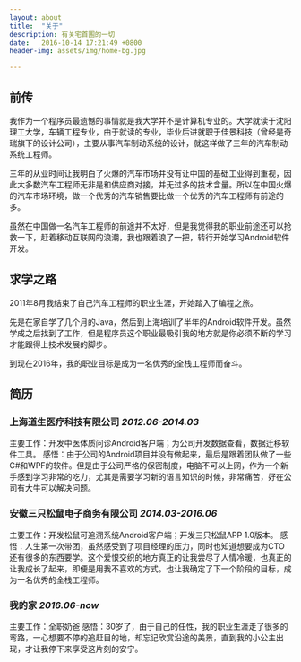 ```yaml
---
layout: about
title:  "关于"
description: 有关宅首围的一切
date:   2016-10-14 17:21:49 +0800
header-img: assets/img/home-bg.jpg

---
```


## 前传

我作为一个程序员最遗憾的事情就是我大学并不是计算机专业的。大学就读于沈阳理工大学，车辆工程专业，由于就读的专业，毕业后进就职于佳景科技（曾经是奇瑞旗下的设计公司），主要从事汽车制动系统的设计，就这样做了三年的汽车制动系统工程师。

三年的从业时间让我明白了火爆的汽车市场并没有让中国的基础工业得到重视，因此大多数汽车工程师无非是和供应商对接，并无过多的技术含量。所以在中国火爆的汽车市场环境，做一个优秀的汽车销售要比做一个优秀的汽车工程师有前途的多。

虽然在中国做一名汽车工程师的前途并不太好，但是我觉得我的职业前途还可以抢救一下，赶着移动互联网的浪潮，我也跟着浪了一把，转行开始学习Android软件开发。

## 求学之路

2011年8月我结束了自己汽车工程师的职业生涯，开始踏入了编程之旅。

先是在家自学了几个月的Java，然后到上海培训了半年的Android软件开发。虽然学成之后找到了工作，但是程序员这个职业最吸引我的地方就是你必须不断的学习才能跟得上技术发展的脚步。

到现在2016年，我的职业目标是成为一名优秀的全栈工程师而奋斗。

## 简历

### 上海道生医疗科技有限公司 *2012.06-2014.03* 
主要工作：开发中医体质问诊Android客户端；为公司开发数据查看，数据迁移软件工具。
感悟：由于公司的Android项目并没有做起来，最后是跟着团队做了一些C#和WPF的软件。但是由于公司严格的保密制度，电脑不可以上网，作为一个新手感到学习非常的吃力，尤其是需要学习新的语言知识的时候，非常痛苦，好在公司有大牛可以解决问题。

### 安徽三只松鼠电子商务有限公司 *2014.03-2016.06* 
主要工作：开发松鼠可追溯系统Android客户端；开发三只松鼠APP 1.0版本。
感悟：人生第一次带团，虽然感受到了项目经理的压力，同时也知道想要成为CTO还有很多的东西要学。这个爱恨交织的地方真正的让我尝尽了人情冷暖，也真正的让我成长了起来，即便是用我不喜欢的方式。也让我确定了下一个阶段的目标，成为一名优秀的全栈工程师。

### 我的家 *2016.06-now* 
主要工作：全职奶爸
感悟：30岁了，由于自己的任性，我的职业生涯走了很多的弯路，一心想要不停的追赶目的地，却忘记欣赏沿途的美景，直到我的小公主出现，才让我停下来享受这片刻的安宁。
